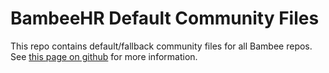 # BambeeHR Default Community Files
This repo contains default/fallback community files for all Bambee repos. See [this page on github](https://docs.github.com/en/communities/setting-up-your-project-for-healthy-contributions/creating-a-default-community-health-file) for more information.

